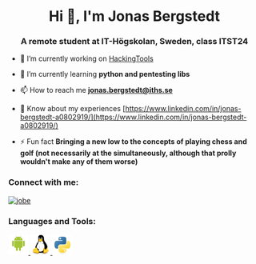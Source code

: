 <h1 align="center">Hi 👋, I'm Jonas Bergstedt</h1>
<h3 align="center">A remote student at IT-Högskolan, Sweden, class ITST24</h3>

- 🔭 I’m currently working on [HackingTools](https://github.com/SweJob/HackingTools.git)

- 🌱 I’m currently learning **python and pentesting libs**

- 📫 How to reach me **jonas.bergstedt@iths.se**

- 📄 Know about my experiences [https://www.linkedin.com/in/jonas-bergstedt-a0802919/](https://www.linkedin.com/in/jonas-bergstedt-a0802919/)

- ⚡ Fun fact **Bringing a new low to the concepts of playing chess and golf (not necessarily at the simultaneously, although that prolly wouldn't make any of them worse)**

<h3 align="left">Connect with me:</h3>
<p align="left">
<a href="https://stackoverflow.com/users/jobe" target="blank"><img align="center" src="https://raw.githubusercontent.com/rahuldkjain/github-profile-readme-generator/master/src/images/icons/Social/stack-overflow.svg" alt="jobe" height="30" width="40" /></a>
</p>

<h3 align="left">Languages and Tools:</h3>
<p align="left"> <a href="https://developer.android.com" target="_blank" rel="noreferrer"> <img src="https://raw.githubusercontent.com/devicons/devicon/master/icons/android/android-original-wordmark.svg" alt="android" width="40" height="40"/> </a> <a href="https://www.linux.org/" target="_blank" rel="noreferrer"> <img src="https://raw.githubusercontent.com/devicons/devicon/master/icons/linux/linux-original.svg" alt="linux" width="40" height="40"/> </a> <a href="https://www.python.org" target="_blank" rel="noreferrer"> <img src="https://raw.githubusercontent.com/devicons/devicon/master/icons/python/python-original.svg" alt="python" width="40" height="40"/> </a> </p>
